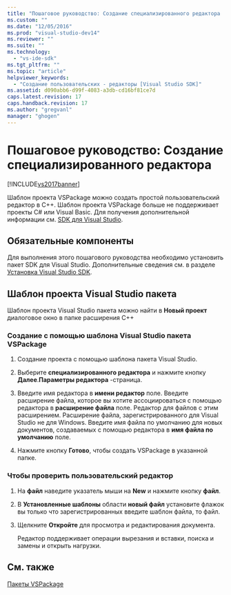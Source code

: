 ```yaml
---
title: "Пошаговое руководство: Создание специализированного редактора | Microsoft Docs"
ms.custom: ""
ms.date: "12/05/2016"
ms.prod: "visual-studio-dev14"
ms.reviewer: ""
ms.suite: ""
ms.technology: 
  - "vs-ide-sdk"
ms.tgt_pltfrm: ""
ms.topic: "article"
helpviewer_keywords: 
  - "Создание пользовательских - редакторы [Visual Studio SDK]"
ms.assetid: d090abb6-d99f-4083-a3db-cd16bf81ce7d
caps.latest.revision: 17
caps.handback.revision: 17
ms.author: "gregvanl"
manager: "ghogen"
---
```

# Пошаговое руководство: Создание специализированного редактора
[!INCLUDE[vs2017banner](../code-quality/includes/vs2017banner.md)]

Шаблон проекта VSPackage можно создать простой пользовательский редактор в C\+\+.  Шаблон проекта VSPackage больше не поддерживает проекты C\# или Visual Basic. Для получения дополнительной информации см. [SDK для Visual Studio](../extensibility/visual-studio-sdk.md).  
  
## Обязательные компоненты  
 Для выполнения этого пошагового руководства необходимо установить пакет SDK для Visual Studio. Дополнительные сведения см. в разделе [Установка Visual Studio SDK](../extensibility/installing-the-visual-studio-sdk.md).  
  
## Шаблон проекта Visual Studio пакета  
 Шаблон проекта Visual Studio пакета можно найти в **Новый проект** диалоговое окно в папке расширения C\+\+  
  
### Создание с помощью шаблона Visual Studio пакета VSPackage  
  
1.  Создание проекта с помощью шаблона пакета Visual Studio.  
  
2.  Выберите **специализированного редактора** и нажмите кнопку **Далее**.**Параметры редактора** \-страница.  
  
3.  Введите имя редактора в **имени редактор** поле. Введите расширение файла, которое вы хотите ассоциироваться с помощью редактора в **расширение файла** поле. Редактор для файлов с этим расширением. Расширение файла, зарегистрированного для Visual Studio не для Windows. Введите имя файла по умолчанию для новых документов, создаваемых с помощью редактора в **имя файла по умолчанию** поле.  
  
4.  Нажмите кнопку **Готово**, чтобы создать VSPackage в указанной папке.  
  
### Чтобы проверить пользовательский редактор  
  
1.  На **файл** наведите указатель мыши на **New** и нажмите кнопку **файл**.  
  
2.  В **Установленные шаблоны** области **новый файл** установите флажок вы только что зарегистрированных введите шаблон файла, то файл.  
  
3.  Щелкните **Откройте** для просмотра и редактирования документа.  
  
     Редактор поддерживает операции вырезания и вставки, поиска и замены и открыть нагрузки.  
  
## См. также  
 [Пакеты VSPackage](../extensibility/internals/vspackages.md)